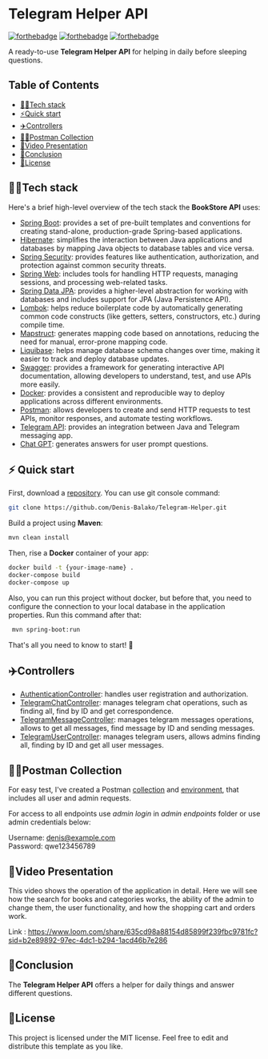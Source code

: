 # Telegram Helper API

[![forthebadge](https://forthebadge.com/images/badges/made-with-java.svg)](http://forthebadge.com)
[![forthebadge](https://forthebadge.com/images/badges/built-with-grammas-recipe.svg)](http://forthebadge.com)
[![forthebadge](https://forthebadge.com/images/badges/powered-by-coffee.svg)](http://forthebadge.com)

A ready-to-use **Telegram Helper API** for helping in daily before sleeping questions.

## Table of Contents

- [👨‍💻Tech stack](#technologies-and-tools)
- [⚡Quick start](#quick-start)
- [‍✈️Controllers](#controllers)
- [🧑‍🚀Postman Collection](#postman-collection)
- [🎥Video Presentation](#video-presentation)
- [🏁Conclusion](#conclusion)
- [📝License](#license)

## 👨‍💻Tech stack

Here's a brief high-level overview of the tech stack the **BookStore API** uses:

- [Spring Boot](https://spring.io/projects/spring-boot): provides a set of pre-built templates and conventions for creating stand-alone, production-grade Spring-based applications.
- [Hibernate](https://hibernate.org/): simplifies the interaction between Java applications and databases by mapping Java objects to database tables and vice versa.
- [Spring Security](https://docs.spring.io/spring-security/reference/index.html): provides features like authentication, authorization, and protection against common security threats.
- [Spring Web](https://spring.io/projects/spring-ws#overview): includes tools for handling HTTP requests, managing sessions, and processing web-related tasks.
- [Spring Data JPA](https://docs.spring.io/spring-data/jpa/docs/current/reference/html/): provides a higher-level abstraction for working with databases and includes support for JPA (Java Persistence API).
- [Lombok](https://projectlombok.org/): helps reduce boilerplate code by automatically generating common code constructs (like getters, setters, constructors, etc.) during compile time.
- [Mapstruct](https://mapstruct.org/): generates mapping code based on annotations, reducing the need for manual, error-prone mapping code.
- [Liquibase](https://www.liquibase.org/): helps manage database schema changes over time, making it easier to track and deploy database updates.
- [Swagger](https://swagger.io/): provides a framework for generating interactive API documentation, allowing developers to understand, test, and use APIs more easily.
- [Docker](https://www.docker.com/): provides a consistent and reproducible way to deploy applications across different environments.
- [Postman](https://www.postman.com/): allows developers to create and send HTTP requests to test APIs, monitor responses, and automate testing workflows.
- [Telegram API](https://core.telegram.org/bots/api): provides an integration between Java and Telegram messaging app.
- [Chat GPT](https://chat.openai.com/): generates answers for user prompt questions. 

## ⚡️ Quick start

First, download a [repository][repo_url].
You can use git console command:

```bash
git clone https://github.com/Denis-Balako/Telegram-Helper.git
```

Build a project using **Maven**:
```bash
mvn clean install
```
Then, rise a **Docker** container of your app:
```bash
docker build -t {your-image-name} .
docker-compose build
docker-compose up
```
Also, you can run this project without docker, but before that, you need to configure the connection to your local database in the application properties. Run this command after that:
```bash
 mvn spring-boot:run
```

That's all you need to know to start! 🎉

## ‍✈️Controllers

- [AuthenticationController](auth_controller): handles user registration and authorization.
- [TelegramChatController](telegram_chat_controller): manages telegram chat operations, such as finding all, find by ID and get correspondence.
- [TelegramMessageController](telegram_message_controller): manages telegram messages operations, allows to get all messages, find message by ID and sending messages.
- [TelegramUserController](telegram_user_controller): manages telegram users, allows admins finding all, finding by ID and get all user messages.

## 🧑‍🚀Postman Collection

For easy test, I've created a Postman [collection](postman_collection) and [environment](postman_environment), that includes all user and admin requests.

For access to all endpoints use *admin login* in *admin endpoints* folder or use admin credentials below:<br>

Username: denis@example.com <br>
Password: qwe123456789

## 🎥Video Presentation

This video shows the operation of the application in detail.
Here we will see how the search for books and categories works, the ability of the admin to change them,
the user functionality,
and how the shopping cart and orders work.

Link : https://www.loom.com/share/635cd98a88154d85899f239fbc9781fc?sid=b2e89892-97ec-4dc1-b294-1acd46b7e286

## 🏁Conclusion

The **Telegram Helper API** offers a helper for daily things and answer different questions.

## 📝License

This project is licensed under the MIT license. Feel free to edit and distribute this template as you like.


<!-- Repository -->
[repo_url]: https://github.com/Denis-Balako/Telegram-Helper.git
[auth_controller]: https://github.com/Denis-Balako/Telegram-Helper/blob/main/src/main/java/com/balako/telegramhelper/controller/AuthenticationController.java
[telegram_chat_controller]: https://github.com/Denis-Balako/Telegram-Helper/blob/main/src/main/java/com/balako/telegramhelper/controller/TelegramChatController.java
[telegram_message_controller]: https://github.com/Denis-Balako/Telegram-Helper/blob/main/src/main/java/com/balako/telegramhelper/controller/TelegramMessageController.java
[telegram_user_controller]: https://github.com/Denis-Balako/Telegram-Helper/blob/main/src/main/java/com/balako/telegramhelper/controller/TelegramUserController.java
[postman_collection]: https://github.com/Denis-Balako/Telegram-Helper/blob/master/Telegram%20Helper.postman_collection.json
[postman_environment]: https://github.com/Denis-Balako/Telegram-Helper/blob/master/Telegram%20helper%20Environment.postman_environment.json
